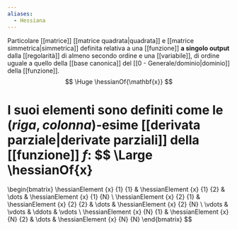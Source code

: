 ```yaml
---
aliases:
  - Hessiana
---
```

Particolare [[matrice]] [[matrice quadrata|quadrata]] e [[matrice simmetrica|simmetrica]] definita relativa a una [[funzione]] **a singolo output** dalla [[regolarità]] di almeno secondo ordine e una [[variabile]], di ordine uguale a quello della [[base canonica]] del [[0 - Generale/dominio|dominio]] della [[funzione]].
$$
\Huge
\hessianOf{\mathbf{x}}
$$

I suoi elementi sono definiti come le $(riga,colonna)$-esime [[derivata parziale|derivate parziali]] della [[funzione]] $f$:
$$
\Large
\hessianOf{x}
=
\begin{bmatrix}
	\hessianElement
		{x}
		{1}
		{1} &
	\hessianElement
		{x}
		{1}
		{2} &
	\dots &
	\hessianElement
		{x}
		{1}
		{N} \\
	\hessianElement
		{x}
		{2}
		{1} &
	\hessianElement
		{x}
		{2}
		{2} &
	\dots &
	\hessianElement
		{x}
		{2}
		{N} \\
	\vdots &
	\vdots &
	\ddots &
	\vdots \\
	\hessianElement
		{x}
		{N}
		{1} &
	\hessianElement
		{x}
		{N}
		{2} &
	\dots &
	\hessianElement
		{x}
		{N}
		{N}
\end{bmatrix}
$$

